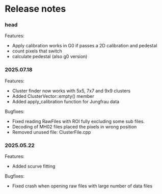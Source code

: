# Release notes


### head

Features:

- Apply calibration works in G0 if passes a 2D calibration and pedestal
- count pixels that switch
- calculate pedestal (also g0 version)


### 2025.07.18

Features:

- Cluster finder now works with 5x5, 7x7 and 9x9 clusters
- Added ClusterVector::empty() member
- Added apply_calibration function for Jungfrau data

Bugfixes:
- Fixed reading RawFiles with ROI fully excluding some sub files. 
- Decoding of MH02 files placed the pixels in wrong position
- Removed unused file: ClusterFile.cpp 


### 2025.05.22

Features:

- Added scurve fitting

Bugfixes:

- Fixed crash when opening raw files with large number of data files




